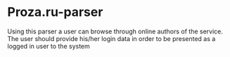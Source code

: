 # Proza.ru-parser

Using this parser a user can browse through online authors of the service. The user should provide his/her login data in order to be presented as a logged in user to the system
